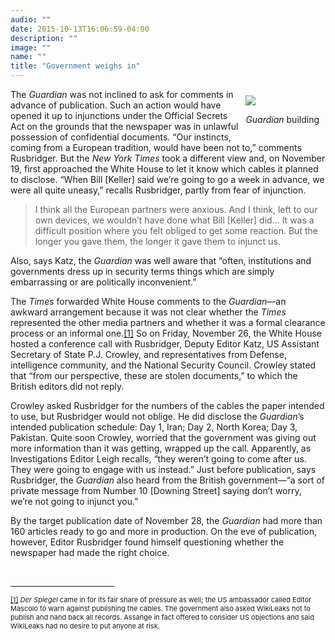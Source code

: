 ```yaml
---
audio: ""
date: 2015-10-13T16:06:59-04:00
description: ""
image: ""
name: ""
title: "Government weighs in"
---
```

<div style="float: right; padding: 10px;">
	<img src="../../files/photos/491/guardian_building.jpg" /><br />
	<p class="caption">
		<i>Guardian</i> building</p>
</div>
<p>
	The <em>Guardian</em> was not inclined to ask for comments in advance of publication. Such an action would have opened it up to injunctions under the Official Secrets Act on the grounds that the newspaper was in unlawful possession of confidential documents. &ldquo;Our instincts, coming from a European tradition, would have been not to,&rdquo; comments Rusbridger. But the <em>New York Times</em> took a different view and, on November 19, first approached the White House to let it know which cables it planned to disclose. &ldquo;When Bill [Keller] said we&rsquo;re going to go a week in advance, we were all quite uneasy,&rdquo; recalls Rusbridger, partly from fear of injunction.</p>
<blockquote>
	<p>
		I think all the European partners were anxious. And I think, left to our own devices, we wouldn&rsquo;t have done what Bill [Keller] did&hellip; It was a difficult position where you felt obliged to get some reaction. But the longer you gave them, the longer it gave them to injunct us.</p>
</blockquote>
<p>
	Also, says Katz, the <em>Guardian</em> was well aware that &ldquo;often, institutions and governments dress up in security terms things which are simply embarrassing or are politically inconvenient.&rdquo;</p>
<p>
	The <em>Times</em> forwarded White House comments to the <em>Guardian</em>&mdash;an awkward arrangement because it was not clear whether the <em>Times</em> represented the other media partners and whether it was a formal clearance process or an informal one.<a href="case_id_70_id_634_pid_0.html#_ftn1" name="_ftnref1" title="">[1]</a> So on Friday, November 26, the White House hosted a conference call with Rusbridger, Deputy Editor Katz, US Assistant Secretary of State P.J. Crowley, and representatives from Defense, intelligence community, and the National Security Council. Crowley stated that &ldquo;from our perspective, these are stolen documents,&rdquo; to which the British editors did not reply.</p>
<p>
	Crowley asked Rusbridger for the numbers of the cables the paper intended to use, but Rusbridger would not oblige. He did disclose the <em>Guardian</em>&rsquo;s intended publication schedule: Day 1, Iran; Day 2, North Korea; Day 3, Pakistan. Quite soon Crowley, worried that the government was giving out more information than it was getting, wrapped up the call. Apparently, as Investigations Editor Leigh recalls, &ldquo;they weren&rsquo;t going to come after us. They were going to engage with us instead.&rdquo; Just before publication, says Rusbridger, the <em>Guardian</em> also heard from the British government&mdash;&ldquo;a sort of private message from Number 10 [Downing Street] saying don&rsquo;t worry, we&rsquo;re not going to injunct you.&rdquo;</p>
<p>
	By the target publication date of November 28, the <em>Guardian</em> had more than 160 articles ready to go and more in production. On the eve of publication, however, Editor Rusbridger found himself questioning whether the newspaper had made the right choice.</p>
<div>
	<br clear="all" />
	<hr align="left" size="1" width="33%" />
	<div id="ftn1">
		<p>
			<span style="font-size: 11px;"><a href="case_id_70_id_634_pid_0.html#_ftnref1" name="_ftn1" title="">[1]</a> <em>Der Spiegel</em> came in for its fair share of pressure as well; the US ambassador called Editor Mascolo to warn against publishing the cables. The government also asked WikiLeaks not to publish and hand back all records. Assange in fact offered to consider US objections and said WikiLeaks had no desire to put anyone at risk.</span></p>
	</div>
</div>
</div>

